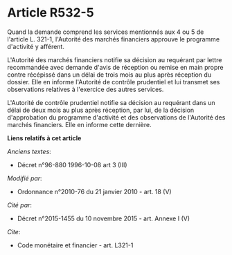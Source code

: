 # Article R532-5

Quand la demande comprend les services mentionnés aux 4 ou 5 de l'article L. 321-1, l'Autorité des marchés financiers
approuve le programme d'activité y afférent.

L'Autorité des marchés financiers notifie sa décision au requérant par lettre recommandée avec demande d'avis de réception ou
remise en main propre contre récépissé dans un délai de trois mois au plus après réception du dossier. Elle en informe
l'Autorité de contrôle prudentiel et lui transmet ses observations relatives à l'exercice des autres services. 

L'Autorité de contrôle prudentiel notifie sa décision au requérant dans un délai de deux mois au plus après réception, par
lui, de la décision d'approbation du programme d'activité et des observations de l'Autorité des marchés financiers. Elle en
informe cette dernière.

**Liens relatifs à cet article**

_Anciens textes_:

  - Décret n°96-880 1996-10-08 art 3 (III)

_Modifié par_:

  - Ordonnance n°2010-76 du 21 janvier 2010 - art. 18 (V)

_Cité par_:

  - Décret n°2015-1455 du 10 novembre 2015 - art. Annexe I (V)

_Cite_:

  - Code monétaire et financier - art. L321-1
